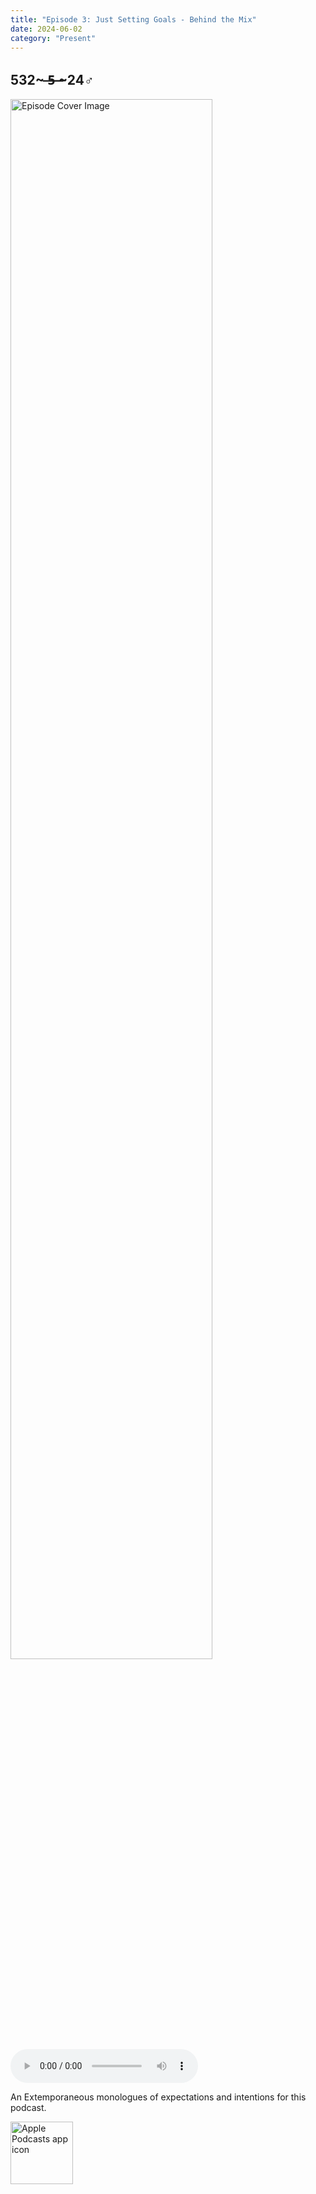 ```yaml
---
title: "Episode 3: Just Setting Goals - Behind the Mix"
date: 2024-06-02
category: "Present"
---
```

## 532~ ̶5̶ ̶~24♂
<img src="https://artwork.captivate.fm/c43b9f14-4c22-44e3-b12d-a7147317d7fc/1XQKre4jdbLhYqPqH7KHh_eM.jpg" alt="Episode Cover Image" width=80%/>
<audio controls>
  <source src="https://podcasts.captivate.fm/media/8c47744b-08c0-4199-a65d-b7111faa988c/BTM-Episode-3.mp3?played_on=f64c4f97-8a92-430f-af0f-e94ccb45d504" type="audio/mpeg">
  Your browser does not support the audio element.
</audio>

<p>An Extemporaneous monologues of expectations and intentions for this podcast. </p>

<a href="https://podcasts.apple.com/us/podcast/living-room-music/id1608791560?tscg=30200&itsct=podcast_box_appicon&ls=1&mttnsubad=1608791560" style="display: inline-block;"><img src="https://toolbox.marketingtools.apple.com/api/v2/badges/app-icon-podcasts/standard/en-us" alt="Apple Podcasts app icon" style="width: 100px; height: 100px; vertical-align: middle; object-fit: contain;" /></a>
    